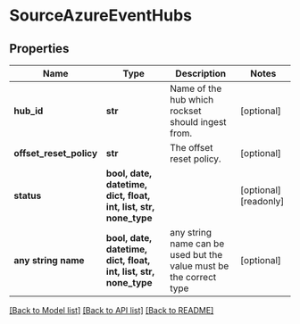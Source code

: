 # SourceAzureEventHubs


## Properties
Name | Type | Description | Notes
------------ | ------------- | ------------- | -------------
**hub_id** | **str** | Name of the hub which rockset should ingest from. | [optional] 
**offset_reset_policy** | **str** | The offset reset policy. | [optional] 
**status** | **bool, date, datetime, dict, float, int, list, str, none_type** |  | [optional] [readonly] 
**any string name** | **bool, date, datetime, dict, float, int, list, str, none_type** | any string name can be used but the value must be the correct type | [optional]

[[Back to Model list]](../README.md#documentation-for-models) [[Back to API list]](../README.md#documentation-for-api-endpoints) [[Back to README]](../README.md)



